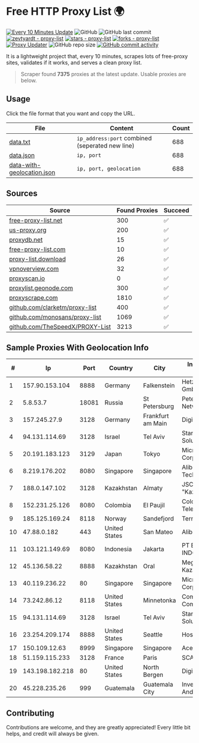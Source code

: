 
# Free HTTP Proxy List 🌍

[![Every 10 Minutes Update](https://github.com/mertguvencli/http-proxy-list/actions/workflows/main.yml/badge.svg?branch=main)](https://github.com/mertguvencli/http-proxy-list/actions/workflows/main.yml)
![GitHub](https://img.shields.io/github/license/mertguvencli/http-proxy-list)
![GitHub last commit](https://img.shields.io/github/last-commit/mertguvencli/http-proxy-list)
[![zevtyardt - proxy-list](https://img.shields.io/static/v1?label=zevtyardt&message=proxy-list&color=blue&logo=github)](https://github.com/zevtyardt/proxy-list "Go to GitHub repo")
[![stars - proxy-list](https://img.shields.io/github/stars/zevtyardt/proxy-list?style=social)](https://github.com/zevtyardt/proxy-list)
[![forks - proxy-list](https://img.shields.io/github/forks/zevtyardt/proxy-list?style=social)](https://github.com/zevtyardt/proxy-list)
[![Proxy Updater](https://github.com/zevtyardt/proxy-list/workflows/Proxy%20Updater/badge.svg)](https://github.com/zevtyardt/proxy-list/actions?query=workflow:"Proxy+Updater")
![GitHub repo size](https://img.shields.io/github/repo-size/zevtyardt/proxy-list)
[![GitHub commit activity](https://img.shields.io/github/commit-activity/m/zevtyardt/proxy-list?logo=commits)](https://github.com/zevtyardt/proxy-list/commits/main)

It is a lightweight project that, every 10 minutes, scrapes lots of free-proxy sites, validates if it works, and serves a clean proxy list.

> Scraper found **7375** proxies at the latest update. Usable proxies are below.

## Usage

Click the file format that you want and copy the URL.

|File|Content|Count|
|----|-------|-----|
|[data.txt](https://raw.githubusercontent.com/mertguvencli/http-proxy-list/main/proxy-list/data.txt)|`ip_address:port` combined (seperated new line)|688|
|[data.json](https://raw.githubusercontent.com/mertguvencli/http-proxy-list/main/proxy-list/data.json)|`ip, port`|688|
|[data-with-geolocation.json](https://raw.githubusercontent.com/mertguvencli/http-proxy-list/main/proxy-list/data-with-geolocation.json)|`ip, port, geolocation`|688|

## Sources

|Source|Found Proxies|Succeed|
|------|-------------|-------|
|[free-proxy-list.net](https://free-proxy-list.net)|300|✅|
|[us-proxy.org](https://www.us-proxy.org)|200|✅|
|[proxydb.net](http://proxydb.net)|15|✅|
|[free-proxy-list.com](https://free-proxy-list.com/?page=&port=&type%5B%5D=http&type%5B%5D=https&up_time=0&search=Search)|10|✅|
|[proxy-list.download](https://www.proxy-list.download/HTTP)|26|✅|
|[vpnoverview.com](https://vpnoverview.com/privacy/anonymous-browsing/free-proxy-servers)|32|✅|
|[proxyscan.io](https://www.proxyscan.io)|0|✅|
|[proxylist.geonode.com](https://proxylist.geonode.com/api/proxy-list?limit=300&page=1&sort_by=lastChecked&sort_type=desc&protocols=http,https)|300|✅|
|[proxyscrape.com](https://api.proxyscrape.com/v2/?request=displayproxies&protocol=http&timeout=10000&country=all&ssl=all&anonymity=all)|1810|✅|
|[github.com/clarketm/proxy-list](https://raw.githubusercontent.com/clarketm/proxy-list/master/proxy-list-raw.txt)|400|✅|
|[github.com/monosans/proxy-list](https://raw.githubusercontent.com/monosans/proxy-list/main/proxies/http.txt)|1069|✅|
|[github.com/TheSpeedX/PROXY-List](https://raw.githubusercontent.com/TheSpeedX/PROXY-List/master/http.txt)|3213|✅|


## Sample Proxies With Geolocation Info

|#|Ip|Port|Country|City|Internet Service Provider|
|-|--|----|-------|----|-------------------------|
|1|157.90.153.104|8888|Germany|Falkenstein|Hetzner Online GmbH|
|2|5.8.53.7|18081|Russia|St Petersburg|Petersburg Internet Network ltd|
|3|157.245.27.9|3128|Germany|Frankfurt am Main|DigitalOcean, LLC|
|4|94.131.114.69|3128|Israel|Tel Aviv|Stark Industries Solutions LTD|
|5|20.191.183.123|3129|Japan|Tokyo|Microsoft Corporation|
|6|8.219.176.202|8080|Singapore|Singapore|Alibaba (US) Technology Co., Ltd.|
|7|188.0.147.102|3128|Kazakhstan|Almaty|JSC "KazTransCom"|
|8|152.231.25.126|8080|Colombia|El Paujil|Colombiatel Telecomunicaciones|
|9|185.125.169.24|8118|Norway|Sandefjord|TerraHost AS|
|10|47.88.0.182|443|United States|San Mateo|Alibaba.com LLC|
|11|103.121.149.69|8080|Indonesia|Jakarta|PT EMERIO INDONESIA|
|12|45.136.58.22|8888|Kazakhstan|Oral|Megahost Kazakhstan TOO|
|13|40.119.236.22|80|Singapore|Singapore|Microsoft Corporation|
|14|73.242.86.12|8118|United States|Minnetonka|Comcast Cable Communications|
|15|94.131.114.69|3128|Israel|Tel Aviv|Stark Industries Solutions LTD|
|16|23.254.209.174|8888|United States|Seattle|Hostwinds LLC.|
|17|150.109.12.63|8999|Singapore|Singapore|Aceville Pte.ltd|
|18|51.159.115.233|3128|France|Paris|SCALEWAY|
|19|143.198.182.218|80|United States|North Bergen|DigitalOcean, LLC|
|20|45.228.235.26|999|Guatemala|Guatemala City|Inversiones Grajeda Andrade S.A|



## Contributing

Contributions are welcome, and they are greatly appreciated! Every
little bit helps, and credit will always be given.

